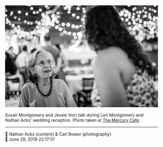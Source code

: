 ![Susan Montgomery and Jessie Starman Voci talk](assets/fe2528482480b983ec37b6e5096e779f.webp)

Susan Montgomery and Jessie Voci talk during Len Montgomery and Nathan Acks’ wedding reception. Photo taken at [The Mercury Cafe](http://mercurycafe.com/).

- - - -

<span aria-hidden="true">👥</span> Nathan Acks (content) & Carl Bower (photography)  
<span aria-hidden="true">📅</span> June 29, 2019 22:17:51
